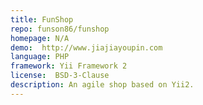 ```yaml
---
title: FunShop
repo: funson86/funshop
homepage: N/A
demo:  http://www.jiajiayoupin.com
language: PHP
framework: Yii Framework 2
license:  BSD-3-Clause
description: An agile shop based on Yii2.
---
```

